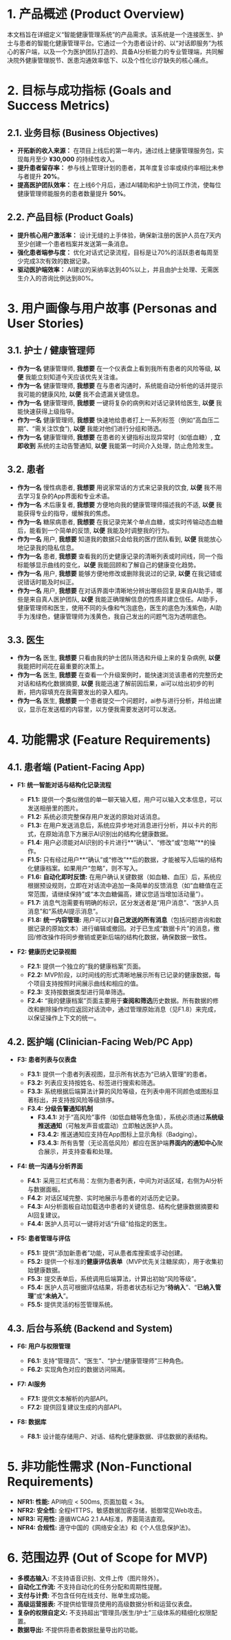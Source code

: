 # 1. 产品概述 (Product Overview)

本文档旨在详细定义“智能健康管理系统”的产品需求。该系统是一个连接医生、护士与患者的智能化健康管理平台。它通过一个为患者设计的、以“对话即服务”为核心的客户端，以及一个为医护团队打造的、具备AI分析能力的专业管理端，共同解决院外健康管理脱节、医患沟通效率低下、以及个性化诊疗缺失的核心痛点。

# 2. 目标与成功指标 (Goals and Success Metrics)

## 2.1. 业务目标 (Business Objectives)

* **开拓新的收入来源：** 在项目上线后的第一年内，通过线上健康管理服务包，实现每月至少 **¥30,000** 的持续性收入。
* **提升患者留存率：** 参与线上管理计划的患者，其年度复诊率或续约率相比未参与者提升 **20%**。
* **提高医护团队效率：** 在上线6个月后，通过AI辅助和护士协同工作流，使每位健康管理师能服务的患者数量提升 **50%**。

## 2.2. 产品目标 (Product Goals)

* **提升核心用户激活率：** 设计无缝的上手体验，确保新注册的医护人员在7天内至少创建一个患者档案并发送第一条消息。
* **强化患者端参与度：** 优化对话式记录流程，目标是让70%的活跃患者每周至少完成3次有效的数据记录。
* **驱动医护端效率：** AI建议的采纳率达到40%以上，并且由护士处理、无需医生介入的咨询比例达到80%。

# 3. 用户画像与用户故事 (Personas and User Stories)

## 3.1. 护士 / 健康管理师

* **作为一名** 健康管理师, **我想要** 在一个仪表盘上看到我所有患者的风险等级, **以便** 我能立刻知道今天应该优先关注谁。
* **作为一名** 健康管理师, **我想要** 在与患者沟通时，系统能自动分析他的话并提示我可能的健康风险, **以便** 我不会遗漏关键信息。
* **作为一名** 健康管理师, **我想要** 一键将复杂的病例和对话记录转给医生, **以便** 我能快速获得上级指导。
* **作为一名** 健康管理师, **我想要** 快速地给患者打上一系列标签（例如“高血压二期”、“需关注饮食”), **以便** 我能对他们进行分组和筛选。
* **作为一名** 健康管理师, **我想要** 在患者的关键指标出现异常时（如低血糖）, **立即收到** 系统的主动告警通知, **以便** 我能第一时间介入处理，防止危险发生。

## 3.2. 患者

* **作为一名** 慢性病患者, **我想要** 用说家常话的方式来记录我的饮食, **以便** 我不用去学习复杂的App界面和专业术语。
* **作为一名** 术后康复者, **我想要** 方便地向我的健康管理师描述我的不适, **以便** 我能获得专业的指导，缓解我的焦虑。
* **作为一名** 糖尿病患者, **我想要** 在我记录完某个单点血糖，或实时传输动态血糖后，能看到一个简单的反馈, **以便** 我能及时调整我的行为。
* **作为一名** 用户, **我想要** 知道我的数据只会给我的医疗团队看到, **以便** 我能放心地记录我的隐私信息。
* **作为一名** 患者, **我想要** 查看我的历史健康记录的清晰列表或时间线，同一个指标能够显示曲线的变化，**以便** 我能回顾和了解自己的健康变化趋势。
* **作为一名** 用户, **我想要** 能够方便地修改或删除我说过的记录, **以便** 在我记错或说错话时能及时纠正。
* **作为一名** 用户, **我想要** 在对话界面中清晰地分辨出哪些回复是来自AI助手，哪些是来自真人医护团队, **以便** 我能正确理解信息的性质并建立信任。AI助手，健康管理师和医生，使用不同的头像和气泡底色，医生的底色为浅紫色，AI助手为浅绿色，健康管理师为浅黄色，我自己发出的问题气泡为透明底色。

## 3.3. 医生

* **作为一名** 医生, **我想要** 只看由我的护士团队筛选和升级上来的复杂病例, **以便** 我能把时间花在最重要的决策上。
* **作为一名** 医生, **我想要** 在查看一个升级案例时，能快速浏览该患者的完整历史对话和结构化数据摘要, **以便** 我能迅速了解前因后果，ai可以给出初步的判断，把内容填充在我需要发出的录入框内。
* **作为一名** 医生, **我想要** 一个患者提交一个问题时，ai参与进行分析，并给出建议，显示在发送框的内容里，以方便我需要发送时可以发送。

# 4. 功能需求 (Feature Requirements)

## 4.1. 患者端 (Patient-Facing App)

* **F1: 统一智能对话与结构化记录流程**

  * **F1.1:** 提供一个类似微信的单一聊天输入框，用户可以输入文本信息，可以发送相册里的图片。
  * **F1.2:** 系统必须完整保存用户发送的原始对话消息。
  * **F1.3:** 在用户发送消息后，系统应异步地对消息进行分析，并以卡片的形式，在原始消息下方展示AI识别出的结构化健康数据。
  * **F1.4:** 用户必须能对AI识别的卡片进行**“确认”、“修改”或“忽略”**的操作。
  * **F1.5:** 只有经过用户**“确认”或“修改”**后的数据，才能被写入后端的结构化健康档案。如果用户“忽略”，则不写入。
  * **F1.6:** **自动化即时反馈:** 在用户确认关键数据（如血糖、血压）后，系统应根据预设规则，立即在对话流中追加一条简单的反馈消息（如“血糖值在正常范围，请继续保持”或“本次血糖偏高，建议您适当增加活动量”）。
  * **F1.7:** 消息气泡需要有明确的标识，区分发送者是“用户消息”、“医护人员消息”和“系统AI提示消息”。
  * **F1.8:** **统一内容管理:** 用户可以对**自己发送的所有消息**（包括问题咨询和数据记录的原始文本）进行编辑或撤回。对于已生成“数据卡片”的消息，撤回/修改操作将同步撤销或更新后端的结构化数据，确保数据一致性。
* **F2: 健康历史记录视图**

  * **F2.1:** 提供一个独立的“我的健康档案”页面。
  * **F2.2:** MVP阶段，以时间线的形式清晰地展示所有已记录的健康数据，每个项目支持按照时间展示曲线和相应的值。
  * **F2.3:** 支持按数据类型进行简单筛选。
  * **F2.4:** “我的健康档案”页面主要用于**查阅和筛选**历史数据。所有数据的修改和删除操作均应返回对话流中，通过管理原始消息（见F1.8）来完成，以保证操作上下文的统一。

## 4.2. 医护端 (Clinician-Facing Web/PC App)

* **F3: 患者列表与仪表盘**

  * **F3.1:** 提供一个患者列表视图，显示所有状态为“已纳入管理”的患者。
  * **F3.2:** 列表应支持按姓名、标签进行搜索和筛选。
  * **F3.3:** 系统根据后端算法计算的风险等级，在列表中用不同颜色或图标显著标出，并支持按风险等级排序。
  * **F3.4:** **分级告警通知机制**
    * **F3.4.1:** 对于“高风险”事件（如低血糖等危急值），系统必须通过**系统级推送通知**（可触发声音或震动）立即触达医护人员。
    * **F3.4.2:** 推送通知应支持在App图标上显示角标（Badging）。
    * **F3.4.3:** 所有告警（无论高低风险）都应在医护端**界面内的通知中心**聚合展示，并支持查看和处理。
* **F4: 统一沟通与分析界面**

  * **F4.1:** 采用三栏式布局：左侧为患者列表，中间为对话区域，右侧为AI分析与数据面板。
  * **F4.2:** 对话区域完整、实时地展示与患者的对话历史记录。
  * **F4.3:** AI分析面板自动加载选中患者的关键信息、结构化健康数据摘要和AI回复建议。
  * **F4.4:** 医护人员可以一键将对话“升级”给指定的医生。
* **F5: 患者管理与评估**

  * **F5.1:** 提供“添加新患者”功能，可从患者库搜索或手动创建。
  * **F5.2:** 提供一个标准的**健康评估表单**（MVP优先关注糖尿病），用于收集初始健康数据。
  * **F5.3:** 提交表单后，系统调用后端算法，计算出初始“风险等级”。
  * **F5.4:** 医护人员可根据评估结果，将患者状态标记为“**待纳入**”、“**已纳入管理**”或“**未纳入**”。
  * **F5.5:** 提供灵活的标签管理系统。

## 4.3. 后台与系统 (Backend and System)

* **F6: 用户与权限管理**

  * **F6.1:** 支持“管理员”、“医生”、“护士/健康管理师”三种角色。
  * **F6.2:** 实现角色对应的数据访问隔离。
* **F7: AI服务**

  * **F7.1:** 提供文本解析的内部API。
  * **F7.2:** 提供回复建议生成的内部API。
* **F8: 数据库**

  * **F8.1:** 设计能存储用户、对话、结构化健康数据、评估数据的表结构。

# 5. 非功能性需求 (Non-Functional Requirements)

* **NFR1: 性能:** API响应 < 500ms, 页面加载 < 3s。
* **NFR2: 安全性:** 全程HTTPS，敏感数据加密存储，抵御常见Web攻击。
* **NFR3: 可用性:** 遵循WCAG 2.1 AA标准，界面简洁直观。
* **NFR4: 合规性:** 遵守中国的《网络安全法》和《个人信息保护法》。

# 6. 范围边界 (Out of Scope for MVP)

* **多模态输入:** 不支持语音识别、文件上传（图片除外）。
* **自动化工作流:** 不支持自动化的任务分配和周期性提醒。
* **支付与计费:** 不包含任何在线支付、账单生成功能。
* **高级运营报表:** 不提供给管理员使用的高级数据分析和运营仪表盘。
* **复杂的权限自定义:** 不支持超出“管理员/医生/护士”三级体系的精细化权限配置。
* **数据导出:** 不提供将患者数据批量导出的功能。
